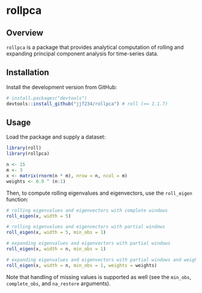 # rollpca

## Overview

`rollpca` is a package that provides analytical computation of rolling and expanding principal component analysis for time-series data.

## Installation

Install the development version from GitHub:

``` r
# install.packages("devtools")
devtools::install_github("jjf234/rollpca") # roll (>= 1.1.7)
```

## Usage

Load the package and supply a dataset:

``` r
library(roll)
library(rollpca)

n <- 15
m <- 3
x <- matrix(rnorm(n * m), nrow = n, ncol = m)
weights <- 0.9 ^ (n:1)
```
Then, to compute rolling eigenvalues and eigenvectors, use the `roll_eigen` function:

```r
# rolling eigenvalues and eigenvectors with complete windows
roll_eigen(x, width = 5)

# rolling eigenvalues and eigenvectors with partial windows
roll_eigen(x, width = 5, min_obs = 1)

# expanding eigenvalues and eigenvectors with partial windows
roll_eigen(x, width = n, min_obs = 1)

# expanding eigenvalues and eigenvectors with partial windows and weights
roll_eigen(x, width = n, min_obs = 1, weights = weights)
```

Note that handling of missing values is supported as well (see the `min_obs`, `complete_obs`, and `na_restore` arguments).